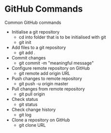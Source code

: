 GitHub Commands
=============================
Common GitHub commands

- Initialise a git repository
  - cd into folder that is to be initialised with git
  - git init
- Add files to a git repository
  - git add .
- Commit changes
  - git commit -m "meaningful message"
- Configure remote repository on GitHub
  - git remote add origin URL
- Push changes to remote repository
  - git push -u origin master
- Pull changes from remote repository
  - git pull origin
- Check status
  - git status
- Check change history
  - git log
- Clone a repository on GitHub
  - git clone URL
